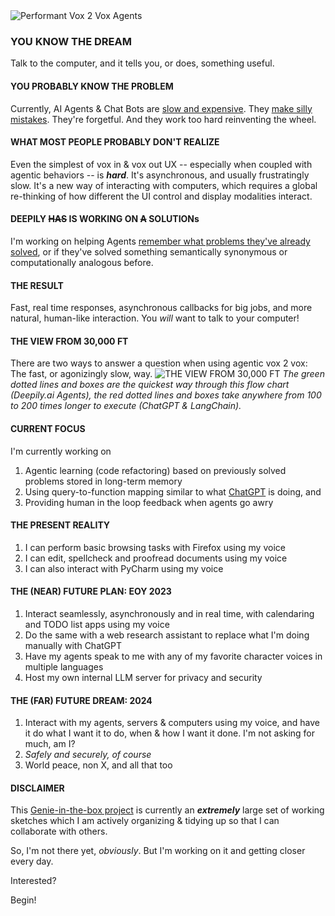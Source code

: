 
<picture>
 <img alt="Performant Vox 2 Vox Agents" src="https://deepily.ai/images/logo-no-background.svg">
</picture>

### YOU KNOW THE DREAM

Talk to the computer, and it tells you, or does, something useful.

#### YOU PROBABLY KNOW THE PROBLEM

Currently, AI Agents & Chat Bots are [slow and expensive](https://www.linkedin.com/pulse/langchains-dataframe-agent-why-you-so-slow-r-p-ruiz). 
They [make silly mistakes](https://www.linkedin.com/pulse/meet-my-idiot-savant-intern-chatgpts-advanced-data-analysis-ruiz/). 
They're forgetful. And they work too hard reinventing the wheel.

#### WHAT MOST PEOPLE PROBABLY DON'T REALIZE

Even the simplest of vox in & vox out UX -- especially when coupled with agentic behaviors -- is **_hard_**. It's asynchronous, and usually frustratingly 
slow. It's a new way of interacting with computers, which requires a global re-thinking of how different the UI control and display modalities interact. 

#### DEEPILY ~~HAS~~ IS WORKING ON ~~A~~ SOLUTIONs

I'm working on helping Agents [remember what problems they've already solved](https://www.linkedin.com/pulse/slow-expensive-erratic-problem-whats-solution-r-p-ruiz/), 
or if they've solved something semantically synonymous or computationally analogous before.

#### THE RESULT

Fast, real time responses, asynchronous callbacks for big jobs, and more natural, human-like interaction. You _will_ want to talk to your computer!

#### THE VIEW FROM 30,000 FT

There are two ways to answer a question when using agentic vox 2 vox: The fast, or agonizingly slow, way.
<picture><img alt="THE VIEW FROM 30,000 FT" src="https://www.deepily.ai/images/view-from-30k-ft.svg"></picture>
_The green dotted lines and boxes are the quickest way through this flow chart (Deepily.ai Agents), the red dotted lines and boxes take anywhere 
from 100 to 200 times longer to execute (ChatGPT & LangChain)._

#### CURRENT FOCUS

I'm currently working on 
1. Agentic learning (code refactoring) based on previously solved problems stored in long-term memory
2. Using query-to-function mapping similar to what [ChatGPT](https://platform.openai.com/docs/guides/gpt/function-calling) is doing, 
and 
3. Providing human in the loop feedback when agents go awry

#### THE PRESENT REALITY

1. I can perform basic browsing tasks with Firefox using my voice
2. I can edit, spellcheck and proofread documents using my voice
3. I can also interact with PyCharm using my voice

#### THE (NEAR) FUTURE PLAN: EOY 2023

1. Interact seamlessly, asynchronously and in real time, with calendaring and TODO list apps using my voice
2. Do the same with a web research assistant to replace what I'm doing manually with ChatGPT
3. Have my agents speak to me with any of my favorite character voices in multiple languages
4. Host my own internal LLM server for privacy and security

#### THE (FAR) FUTURE DREAM: 2024

1. Interact with my agents, servers & computers using my voice, and have it do what I want it to do, when & how I want it done.  I'm not asking for much, am I? 
2. _Safely and securely, of course_
3. World peace, non X, and all that too

#### DISCLAIMER

This [Genie-in-the-box project](https://www.linkedin.com/pulse/ai-virtual-prosthesis-how-i-created-genie-box-myself-r-p-ruiz) 
is currently an **_extremely_** large set of working sketches which I am actively organizing & tidying up so that I can collaborate with others.

So, I'm not there yet, _obviously_. But I'm working on it and getting closer every day.

Interested?

Begin!
